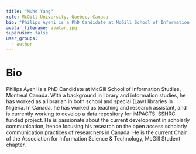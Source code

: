 ```yaml
---
title: "Muhe Yang"
role: McGill University, Quebec, Canada
bio: "Philips Ayeni is a PhD Candidate at McGill School of Information Studies, Montreal Canada. With a background in library and information studies, he has worked as a librarian in both school and special (Law) libraries in Nigeria. In Canada, he has worked as teaching and research assistant, and is currently working to develop a data repository for iMPACTS’ SSHRC funded project. He is passionate about the current development in scholarly communication, hence focusing his research on the open access scholarly communication practices of researchers in Canada. He is the current Chair of the Association for Information Science & Technology, McGill Student chapter."
avatar_filename: avatar.jpg
superuser: false
user_groups:
  - author
---
```


# Bio
Philips Ayeni is a PhD Candidate at McGill School of Information Studies, Montreal Canada. With a background in library and information studies, he has worked as a librarian in both school and special (Law) libraries in Nigeria. In Canada, he has worked as teaching and research assistant, and is currently working to develop a data repository for iMPACTS’ SSHRC funded project. He is passionate about the current development in scholarly communication, hence focusing his research on the open access scholarly communication practices of researchers in Canada. He is the current Chair of the Association for Information Science & Technology, McGill Student chapter.
